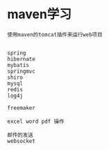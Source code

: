 # maven学习
	
	使用maven的tomcat插件来运行web项目


	spring
	hibernate
	mybatis
	springmvc
	shiro
	mysql
	redis
	log4j
	
	freemaker
	
	excel word pdf 操作
	
	邮件的发送
	websocket 
	